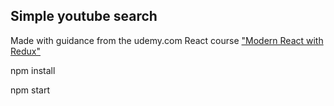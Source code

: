 ## Simple youtube search

Made with guidance from the udemy.com React course ["Modern React with Redux"](https://www.udemy.com/react-redux/)

npm install

npm start
